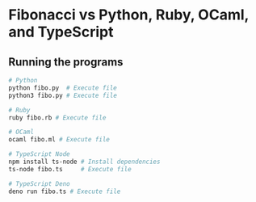 # Fibonacci vs Python, Ruby, OCaml, and TypeScript

## Running the programs

```bash
# Python
python fibo.py  # Execute file
python3 fibo.py # Execute file

# Ruby
ruby fibo.rb # Execute file

# OCaml
ocaml fibo.ml # Execute file

# TypeScript Node
npm install ts-node # Install dependencies
ts-node fibo.ts     # Execute file

# TypeScript Deno
deno run fibo.ts # Execute file
```

